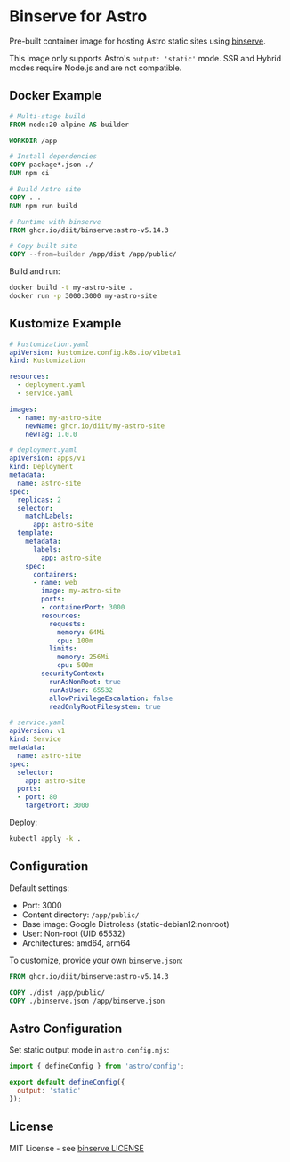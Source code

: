 # Binserve for Astro

Pre-built container image for hosting Astro static sites using [binserve](https://github.com/mufeedvh/binserve).

This image only supports Astro's `output: 'static'` mode. SSR and Hybrid
modes require Node.js and are not compatible.

## Docker Example

```dockerfile
# Multi-stage build
FROM node:20-alpine AS builder

WORKDIR /app

# Install dependencies
COPY package*.json ./
RUN npm ci

# Build Astro site
COPY . .
RUN npm run build

# Runtime with binserve
FROM ghcr.io/diit/binserve:astro-v5.14.3

# Copy built site
COPY --from=builder /app/dist /app/public/
```

Build and run:

```bash
docker build -t my-astro-site .
docker run -p 3000:3000 my-astro-site
```

## Kustomize Example

```yaml
# kustomization.yaml
apiVersion: kustomize.config.k8s.io/v1beta1
kind: Kustomization

resources:
  - deployment.yaml
  - service.yaml

images:
  - name: my-astro-site
    newName: ghcr.io/diit/my-astro-site
    newTag: 1.0.0
```

```yaml
# deployment.yaml
apiVersion: apps/v1
kind: Deployment
metadata:
  name: astro-site
spec:
  replicas: 2
  selector:
    matchLabels:
      app: astro-site
  template:
    metadata:
      labels:
        app: astro-site
    spec:
      containers:
      - name: web
        image: my-astro-site
        ports:
        - containerPort: 3000
        resources:
          requests:
            memory: 64Mi
            cpu: 100m
          limits:
            memory: 256Mi
            cpu: 500m
        securityContext:
          runAsNonRoot: true
          runAsUser: 65532
          allowPrivilegeEscalation: false
          readOnlyRootFilesystem: true
```

```yaml
# service.yaml
apiVersion: v1
kind: Service
metadata:
  name: astro-site
spec:
  selector:
    app: astro-site
  ports:
  - port: 80
    targetPort: 3000
```

Deploy:

```bash
kubectl apply -k .
```

## Configuration

Default settings:

- Port: 3000
- Content directory: `/app/public/`
- Base image: Google Distroless (static-debian12:nonroot)
- User: Non-root (UID 65532)
- Architectures: amd64, arm64

To customize, provide your own `binserve.json`:

```dockerfile
FROM ghcr.io/diit/binserve:astro-v5.14.3

COPY ./dist /app/public/
COPY ./binserve.json /app/binserve.json
```

## Astro Configuration

Set static output mode in `astro.config.mjs`:

```javascript
import { defineConfig } from 'astro/config';

export default defineConfig({
  output: 'static'
});
```

## License

MIT License - see [binserve LICENSE](https://github.com/mufeedvh/binserve/blob/master/LICENSE)
